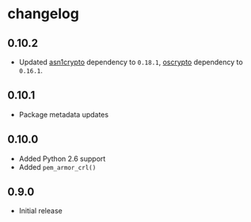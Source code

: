 # changelog

## 0.10.2

 - Updated [asn1crypto](https://github.com/wbond/asn1crypto) dependency to
   `0.18.1`, [oscrypto](https://github.com/wbond/oscrypto) dependency to
   `0.16.1`.

## 0.10.1

 - Package metadata updates

## 0.10.0

 - Added Python 2.6 support
 - Added `pem_armor_crl()`

## 0.9.0

 - Initial release
